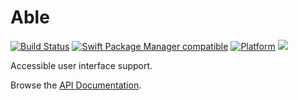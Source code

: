 # Able

[![Build Status](https://github.com/pixoticnet/Able/workflows/Able%20CI/badge.svg?branch=main)](https://github.com/pixoticnet/Able/actions)
[![Swift Package Manager compatible](https://img.shields.io/badge/SPM-compatible-brightgreen.svg)](https://github.com/apple/swift-package-manager)
[![Platform](https://img.shields.io/badge/Platforms-macOS%20|%20iOS%20|%20Windows%20|%20tvOS%20|%20watchOS%20|%20Linux-lightgrey.svg)](https://github.com/pixoticnet/Able)
[![](https://tokei.rs/b1/github/pixoticnet/Able)](https://github.com/pixoticnet/Able)

Accessible user interface support.

Browse the [API Documentation](https://www.pixotic.net/docs/Able/).

